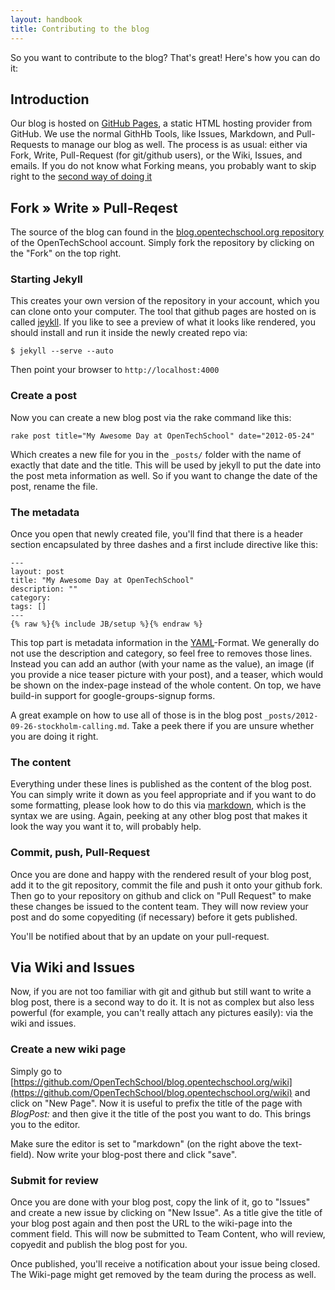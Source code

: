 ```yaml
---
layout: handbook
title: Contributing to the blog
---
```


So you want to contribute to the blog? That's great! Here's how you can do it:

## Introduction
Our blog is hosted on [GitHub Pages](https://pages.github.com), a static HTML hosting provider from GitHub. We use the normal GithHb Tools, like Issues, Markdown, and Pull-Requests to manage our blog as well. The process is as usual: either via Fork, Write, Pull-Request (for git/github users), or the Wiki, Issues, and emails. If you do not know what Forking means, you probably want to skip right to the [second way of doing it](#via_wiki_and_issues)

## Fork &raquo; Write &raquo; Pull-Reqest
The source of the blog can found in the [blog.opentechschool.org repository](https://github.com/OpenTechSchool/blog.opentechschool.org) of the OpenTechSchool account. Simply fork the repository by clicking on the "Fork" on the top right.

### Starting Jekyll
This creates your own version of the repository in your account, which you can clone onto your computer. The tool that github pages are hosted on is called [jeykll](https://github.com/mojombo/jekyll/wiki). If you like to see a preview of what it looks like rendered, you should install and run it inside the newly created repo via:

``$ jekyll --serve --auto``

Then point your browser to ``http://localhost:4000``

### Create a post
Now you can create a new blog post via the rake command like this:

``rake post title="My Awesome Day at OpenTechSchool" date="2012-05-24"``

Which creates a new file for you in the ``_posts/`` folder with the name of exactly that date and the title. This will be used by jekyll to put the date into the post meta information as well. So if you want to change the date of the post, rename the file.

### The metadata
Once you open that newly created file, you'll find that there is a header section encapsulated by three dashes and a first include directive like this:

    ---
    layout: post
    title: "My Awesome Day at OpenTechSchool"
    description: ""
    category: 
    tags: []
    ---
    {% raw %}{% include JB/setup %}{% endraw %}

This top part is metadata information in the [YAML](https://en.wikipedia.org/wiki/YAML)-Format. We generally do not use the description and category, so feel free to removes those lines. Instead you can add an author (with your name as the value), an image (if you provide a nice teaser picture with your post), and a teaser, which would be shown on the index-page instead of the whole content. On top, we have build-in support for google-groups-signup forms.

A great example on how to use all of those is in the blog post ``_posts/2012-09-26-stockholm-calling.md``. Take a peek there if you are unsure whether you are doing it right.

### The content

Everything under these lines is published as the content of the blog post. You can simply write it down as you feel appropriate and if you want to do some formatting, please look how to do this via [markdown](https://daringfireball.net/projects/markdown/syntax), which is the syntax we are using. Again, peeking at any other blog post that makes it look the way you want it to, will probably help.

### Commit, push, Pull-Request

Once you are done and happy with the rendered result of your blog post, add it to the git repository, commit the file and push it onto your github fork. Then go to your repository on github and click on "Pull Request" to make these changes be issued to the content team. They will now review your post and do some copyediting (if necessary) before it gets published.

You'll be notified about that by an update on your pull-request.

## Via Wiki and Issues
Now, if you are not too familiar with git and github but still want to write a blog post, there is a second way to do it. It is not as complex but also less powerful (for example, you can't really attach any pictures easily): via the wiki and issues.

### Create a new wiki page

Simply go to [https://github.com/OpenTechSchool/blog.opentechschool.org/wiki](https://github.com/OpenTechSchool/blog.opentechschool.org/wiki) and click on "New Page". Now it is useful to prefix the title of the page with _BlogPost:_ and then give it the title of the post you want to do. This brings you to the editor.

Make sure the editor is set to "markdown" (on the right above the text-field). Now write your blog-post there and click "save".

### Submit for review
Once you are done with your blog post, copy the link of it, go to "Issues" and create a new issue by clicking on "New Issue". As a title give the title of your blog post again and then post the URL to the wiki-page into the comment field. This will now be submitted to Team Content, who will review, copyedit and publish the blog post for you.

Once published, you'll receive a notification about your issue being closed. The Wiki-page might get removed by the team during the process as well.
